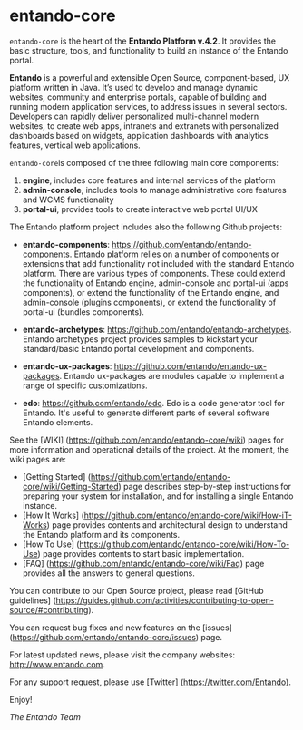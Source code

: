 entando-core
============

```entando-core``` is the heart of the **Entando Platform v.4.2**. 
It provides the basic structure, tools, and functionality to build an instance of the Entando portal.

**Entando** is a powerful and extensible Open Source, component-based, UX platform written in Java. It’s used to develop and manage dynamic websites, community and enterprise portals, capable of building and running modern application services, to address issues in several sectors. Developers can rapidly deliver personalized multi-channel modern websites, to create web apps, intranets and extranets with personalized dashboards based on widgets, application dashboards with analytics features, vertical web applications.	

```entando-core```is composed of the three following main core components:

1. **engine**, includes core features and internal services of the platform
2. **admin-console**, includes tools to manage administrative core features and WCMS functionality
3. **portal-ui**, provides tools to create interactive web portal UI/UX

The Entando platform project includes also the following Github projects:

* **entando-components**: https://github.com/entando/entando-components. Entando platform relies on a number of components or extensions that add functionality not included with the standard Entando platform. There are various types of components. These could extend the functionality of Entando engine, admin-console and portal-ui (apps components), or extend the functionality of the Entando engine, and admin-console (plugins components), or extend the functionality of portal-ui (bundles components).

* **entando-archetypes**: https://github.com/entando/entando-archetypes. Entando archetypes project provides samples to kickstart your standard/basic Entando portal development and components.

* **entando-ux-packages**: https://github.com/entando/entando-ux-packages. Entando ux-packages are modules capable to implement a range of specific customizations.

* **edo**: https://github.com/entando/edo. Edo is a code generator tool for Entando. It's useful to generate different parts of several software Entando elements.

See the [WIKI] (https://github.com/entando/entando-core/wiki) pages for more information and operational details of the project. At the moment, the wiki pages are:

* [Getting Started] (https://github.com/entando/entando-core/wiki/Getting-Started) page describes step-by-step instructions for preparing your system for installation, and for installing a single Entando instance.
* [How It Works] (https://github.com/entando/entando-core/wiki/How-iT-Works) page provides contents and architectural design to understand the Entando platform and its components.
* [How To Use] (https://github.com/entando/entando-core/wiki/How-To-Use) page provides contents to start basic implementation.
* [FAQ] (https://github.com/entando/entando-core/wiki/Faq) page provides all the answers to general questions.

You can contribute to our Open Source project, please read [GitHub guidelines] (https://guides.github.com/activities/contributing-to-open-source/#contributing).

You can request bug fixes and new features on the [issues] (https://github.com/entando/entando-core/issues) page.

For latest updated news, please visit the company websites: http://www.entando.com.

For any support request, please use [Twitter] (https://twitter.com/Entando).

Enjoy!

*The Entando Team*




